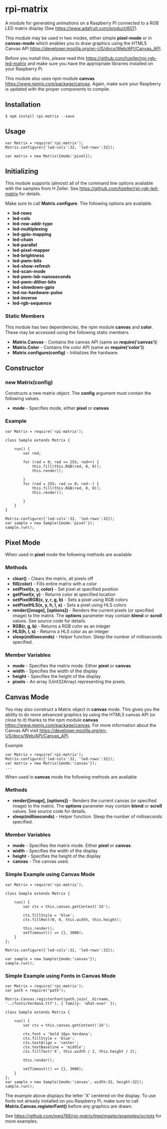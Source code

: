 # rpi-matrix

A module for generating animations on a Raspberry PI connected to a RGB LED matrix display (See https://www.adafruit.com/product/607).

This module may be used in two modes, either simple **pixel-mode** or in **canvas-mode**
which enables you to draw graphics using the HTML5 Canvas API https://developer.mozilla.org/en-US/docs/Web/API/Canvas_API.

Before you install this, please read this https://github.com/hzeller/rpi-rgb-led-matrix
and make sure you have the appropriate libraries installed on your Raspberry Pi.

This module also uses npm module **canvas** https://www.npmjs.com/package/canvas. Again, make sure your Raspberry
is updated with the proper components to compile.  

## Installation
	$ npm install rpi-matrix --save


## Usage

	var Matrix = require('rpi-matrix');
    Matrix.configure({'led-cols':32, 'led-rows':32});

	var matrix = new Matrix({mode:'pixel});

## Initializing ##

This module supports (almost) all of the command line options available with
the samples from H Zeller. See https://github.com/hzeller/rpi-rgb-led-matrix
for details.

Make sure to call **Matrix.configure**. The following options are available.

- **led-rows**  
- **led-cols**  
- **led-row-addr-type**
- **led-multiplexing**
- **led-gpio-mapping**
- **led-chain**
- **led-parallel**
- **led-pixel-mapper**
- **led-brightness**
- **led-pwm-bits**
- **led-show-refresh**
- **led-scan-mode**
- **led-pwm-lsb-nanoseconds**
- **led-pwm-dither-bits**
- **led-slowdown-gpio**
- **led-no-hardware-pulse**
- **led-inverse**
- **led-rgb-sequence**

### Static Members

This module has two dependencies, the npm module **canvas** and **color**.
These may be accessed using the following static members.

- **Matrix.Canvas**             - Contains the canvas API (same as **require('canvas')**)
- **Matrix.Color**              - Contains the color API (same as **require('color')**)
- **Matrix.configure(config)**  - Initializes the hardware.


## Constructor


### new Matrix(config)

Constructs a new matrix object. The **config** argument must contain the following values.

- **mode** - Specifies mode, either **pixel** or **canvas**


    

### Example

	var Matrix = require('rpi-matrix');

    class Sample extends Matrix {

        run() {
            var red;

            for (red = 0; red <= 255; red++) {
                this.fill(this.RGB(red, 0, 0));
                this.render();
            
            }
            for (red = 255; red >= 0; red--) {
                this.fill(this.RGB(red, 0, 0));
                this.render();
            
            }    
        }
    }

    Matrix.configure({'led-cols':32, 'led-rows':32});
    var sample = new Sample({mode:'pixel'});
    sample.run();

## Pixel Mode


When used in **pixel** mode the following methods are available

### Methods

- **clear()**                       - Clears the matrix, all pixels off
- **fill(color)**                   - Fills entire matrix with a color
- **setPixel(x, y, color)**         - Set pixel at specified position
- **getPixel(x, y)**                - Returns color at specified location
- **setPixelRGB(x, y, r, g, b)**    - Sets a pixel using RGB colors
- **setPixelHLS(x, y, h, l, s)**    - Sets a pixel using HLS colors
- **render([image], [options])**    - Renders the current pixels (or specified image) to the matrix. The **options** parameter may contain **blend** or **scroll** values. See source code for details.
- **RGB(r, g, b)**                  - Returns a RGB color as an integer
- **HLS(h, l, s)**                  - Returns a HLS color as an integer
- **sleep(milliseconds)**           - Helper function. Sleep the number of milliseconds specified.

### Member Variables

- **mode**    - Specifies the matrix mode. Either **pixel** or **canvas**.
- **width**   - Specifies the width of the display
- **height**  - Specifies the height of the display
- **pixels**  - An array (Uint32Array) representing the pixels.

## Canvas Mode

You may also construct a Matrix object in **canvas** mode.
This gives you the ability to do more advanced graphics
by using the HTML5 canvas API (or close to it) thanks to 
the npm module **canvas** https://www.npmjs.com/package/canvas.
For more information about the Canvas API visit https://developer.mozilla.org/en-US/docs/Web/API/Canvas_API.

Example

	var Matrix = require('rpi-matrix');
    Matrix.configure({'led-cols':32, 'led-rows':32});
	var matrix = new Matrix({mode:'canvas'});
    ...

When used in **canvas** mode the following methods are available

### Methods

- **render([image], [options])**    - Renders the current canvas (or specified image) to the matrix. The **options** parameter may contain **blend** or **scroll** values. See source code for details.
- **sleep(milliseconds)**           - Helper function. Sleep the number of milliseconds specified.

### Member Variables

- **mode**    - Specifies the matrix mode. Either **pixel** or **canvas**.
- **width**   - Specifies the width of the display
- **height**  - Specifies the height of the display
- **canvas**  - The canvas used.

### Simple Example using Canvas Mode

	var Matrix = require('rpi-matrix');

    class Sample extends Matrix {

        run() {
            var ctx = this.canvas.getContext('2d');

            ctx.fillStyle = 'blue';
            ctx.fillRect(0, 0, this.width, this.height);

            this.render();
            setTimeout(() => {}, 3000);
        }
    };

    Matrix.configure({'led-cols':32, 'led-rows':32});

    var sample = new Sample({mode:'canvas'});
    sample.run();

### Simple Example using Fonts in Canvas Mode

	var Matrix = require('rpi-matrix');
    var path = require("path");

    Matrix.Canvas.registerFont(path.join(__dirname, '../fonts/Verdana.ttf'), { family: 'what-ever' });

    class Sample extends Matrix {

        run() {
            var ctx = this.canvas.getContext('2d');

            ctx.font = 'bold 16px Verdana';
            ctx.fillStyle = 'blue';
            ctx.textAlign = 'center';
            ctx.textBaseline = 'middle';
            ctx.fillText('X', this.width / 2, this.height / 2);

            this.render();

            setTimeout(() => {}, 3000);
        }
    };
    var sample = new Sample({mode:'canvas', width:32, height:32});
    sample.run();


The example above displays the letter 'X' centered on the display.
To use fonts not already installed on you Raspberry Pi, make sure to
call **Matrix.Canvas.registerFont()** before any graphics are drawn.

See https://github.com/meg768/rpi-matrix/tree/master/examples/scripts for more examples.